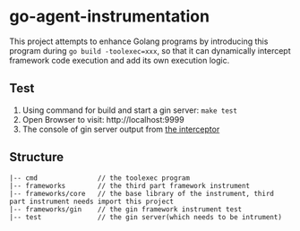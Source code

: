 # go-agent-instrumentation

This project attempts to enhance Golang programs by introducing this program during `go build -toolexec=xxx`, 
so that it can dynamically intercept framework code execution and add its own execution logic.

## Test
1. Using command for build and start a gin server: `make test`
2. Open Browser to visit: http://localhost:9999
3. The console of gin server output from [the interceptor](frameworks/gin/interceptor.go)

## Structure

```
|-- cmd               // the toolexec program
|-- frameworks        // the third part framework instrument
|-- frameworks/core   // the base library of the instrument, third part instrument needs import this project
|-- frameworks/gin    // the gin framework instrument test
|-- test              // the gin server(which needs to be intrument)
```
